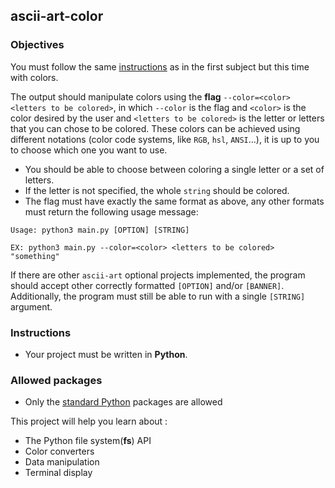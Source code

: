 ## ascii-art-color

### Objectives

You must follow the same [instructions](../README.md) as in the first subject but this time with colors.

The output should manipulate colors using the **flag** `--color=<color> <letters to be colored>`, in which `--color` is the flag and `<color>` is the color desired by the user and `<letters to be colored>` is the letter or letters that you can chose to be colored. These colors can be achieved using different notations (color code systems, like `RGB`, `hsl`, `ANSI`...), it is up to you to choose which one you want to use.

- You should be able to choose between coloring a single letter or a set of letters.
- If the letter is not specified, the whole `string` should be colored.
- The flag must have exactly the same format as above, any other formats must return the following usage message:

```console
Usage: python3 main.py [OPTION] [STRING]

EX: python3 main.py --color=<color> <letters to be colored> "something"
```

If there are other `ascii-art` optional projects implemented, the program should accept other correctly formatted `[OPTION]` and/or `[BANNER]`.
Additionally, the program must still be able to run with a single `[STRING]` argument.

### Instructions

- Your project must be written in **Python**.

### Allowed packages

- Only the [standard Python](https://docs.python.org/3/library/) packages are allowed

This project will help you learn about :

- The Python file system(**fs**) API
- Color converters
- Data manipulation
- Terminal display
